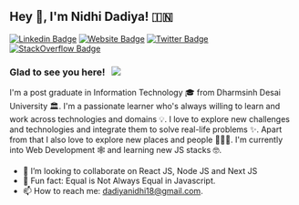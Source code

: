## Hey 👋, I'm Nidhi Dadiya! 🇮🇳

[![Linkedin Badge](https://img.shields.io/badge/-LinkedIn-0e76a8?style=flat-square&logo=Linkedin&logoColor=white)](https://in.linkedin.com/in/nidhi-dadiya-b1955b64)
[![Website Badge](https://img.shields.io/badge/Website-3b5998?style=flat-square&logo=google-chrome&logoColor=white)](https://nidhidadiya.com/)
[![Twitter Badge](https://img.shields.io/badge/-Twitter-00acee?style=flat-square&logo=Twitter&logoColor=white)](https://twitter.com/dadiyanidhi)
[![StackOverflow Badge](https://img.shields.io/badge/-StackOverflow-e4405f?style=flat-square&logo=StackOverflow&logoColor=white)](https://stackoverflow.com/users/12811479/nidhi-dadiya)

### Glad to see you here! &nbsp; ![](https://visitor-badge.glitch.me/badge?page_id=dadiyanidhi.dadiyanidhi&style=flat-square&color=0088cc)

I'm a post graduate in Information Technology 🎓 from Dharmsinh Desai University 🏛. I'm a passionate learner who's always willing to learn and work across technologies and domains 💡. I love to explore new challenges and technologies and integrate them to solve real-life problems ✨. Apart from that I also love to explore new places and people 👨🏻‍💻. I'm currently into Web Development 🕸️ and learning new JS stacks 🤓.

- 💞️  I’m looking to collaborate on React JS, Node JS and Next JS
- 👾  Fun fact: Equal is Not Always Equal in Javascript.
- 📫  How to reach me: dadiyanidhi18@gmail.com.

<!---
nidhidadiya/nidhidadiya is a ✨ special ✨ repository because its `README.md` (this file) appears on your GitHub profile.
You can click the Preview link to take a look at your changes.
--->
